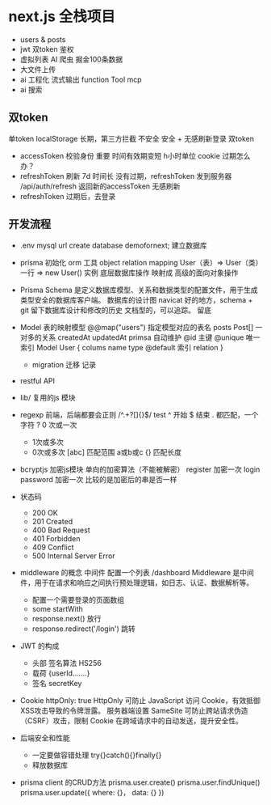 # next.js 全栈项目

- users & posts
- jwt 双token 鉴权
- 虚拟列表
    AI 爬虫 掘金100条数据
- 大文件上传
- ai 工程化
    流式输出
    function Tool
    mcp
- ai 搜索
    
## 双token
单token localStorage 长期，第三方拦截 不安全
安全 + 无感刷新登录
双token
- accessToken 校验身份 重要 时间有效期变短 h小时单位 cookie
    过期怎么办？    
- refreshToken 刷新  7d 时间长
    没有过期，refreshToken 发到服务器 /api/auth/refresh
    返回新的accessToken 无感刷新
- refreshToken 过期后，去登录

## 开发流程
- .env
    mysql url
    create database demofornext; 建立数据库
- prisma 初始化
    orm 工具
    object relation mapping
    User（表）=> User（类）
    一行      => new User() 实例
    底层数据库操作 映射成 高级的面向对象操作

- Prisma Schema 是定义数据库模型、关系和数据类型的配置文件，用于生成类型安全的数据库客户端。
    数据库的设计图
    navicat 好的地方，schema + git 留下数据库设计和修改的历史
    文档型的，可以追踪。 留底

- Model 表的映射模型
    @@map("users") 指定模型对应的表名
    posts       Post[]   一对多的关系
    createdAt updatedAt primsa 自动维护
    @id 主键 @unique 唯一索引
    Model User {
        colums name type @default
        索引
        relation
    }

    - migration 迁移
        记录 

- restful API
- lib/ 复用的js 模块
- regexp
    前端，后端都要会正则
    /^.+?[]{}$/ test
    ^ 开始  $ 结束
    . 都匹配，一个字符
    ? 0 次或一次
    + 1次或多次
    * 0次或多次
    [abc] 匹配范围 a或b或c 
    {} 匹配长度
- bcryptjs 加密js模块  单向的加密算法（不能被解密）
    register 加密一次
    login  password 加密一次
    比较的是加密后的串是否一样
- 状态码
    - 200 OK
    - 201 Created
    - 400 Bad Request
    - 401 Forbidden
    - 409 Conflict
    - 500 Internal Server Error

- middleware 的概念
    中间件 配置一个列表
    /dashboard
    Middleware 是中间件，用于在请求和响应之间执行预处理逻辑，如日志、认证、数据解析等。
    - 配置一个需要登录的页面数组
    - some startWith
    - response.next() 放行
    - response.redirect('/login') 跳转

- JWT 的构成
    - 头部
        签名算法 HS256
    - 载荷
        {userId.......}
    - 签名
        secretKey

- Cookie
    httpOnly: true
    HttpOnly 可防止 JavaScript 访问 Cookie，有效抵御XSS攻击导致的令牌泄露。
    服务器端设置
    SameSite 可防止跨站请求伪造（CSRF）攻击，限制 Cookie 在跨域请求中的自动发送，提升安全性。

- 后端安全和性能
    - 一定要做容错处理
        try{}catch(){}finally{}
    - 释放数据库
- prisma client 的CRUD方法
    prisma.user.create()
    prisma.user.findUnique()
    prisma.user.update({
        where: {}，
        data: {}
    })